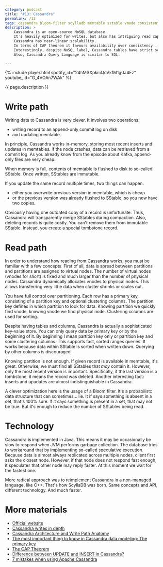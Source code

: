 ```yaml
---
category: podcast
title: "#13: Cassandra"
permalink: /13
tags: cassandra bloom-filter scylladb memtable sstable vnode consistent-hashing cap-theorem
description: >
    Cassandra is an open-source NoSQL database.
    It's heavily optimized for writes, but also has intriguing read capabilities.
    Cassandra has near-linear scalability.
    In terms of CAP theorem it favours availability over consistency .
    Interestingly, despite NoSQL label, Cassandra tables have strict schema.
    Also, Cassandra Query Language is similar to SQL.

---
```


{% include player.html spotify_id="24hMSXpkmQcVkfM1g0J4Ez" youtube_id="G_4VOAn7WAk" %}

{{ page.description }}

# Write path

Writing data to Cassandra is very clever.
It involves two operations: 

* writing record to an append-only commit log on disk 
* and updating memtable.

In principle, Cassandra works in-memory, storing most recent inserts and updates in memtables.
If the node crashes, data can be retrieved from a commit log.
As you already know from the episode about Kafka, append-only files are very cheap.

When memory is full, contents of memtable is flushed to disk to so-called SStable.
Once written, SStables are immutable.

If you update the same record multiple times, two things can happen:

* either you overwrite previous version in memtable, which is cheap
* or the previous version was already flushed to SStable, so you now have two copies.

Obviously having one outdated copy of a record is unfortunate.
Thus, Cassandra will transparently merge SStables during compaction.
Also, deleting records is quite costly.
You can't remove them from immutable SStable.
Instead, you create a special tombstone record.

# Read path

In order to understand how reading from Cassandra works, you must be familiar with a few concepts.
First of all, data is spread between partitions and partitions are assigned to virtual nodes.
The number of virtual nodes (vnodes for short) is fixed and much larger than the number of physical nodes.
Cassandra dynamically allocates vnodes to physical nodes.
This allows transferring very little data when cluster shrinks or scales out.

You have full control over partitioning.
Each row has a primary key, consisting of a partition key and optional clustering columns.
The partition key defines in which partition to look for data.
Knowing partition we quickly find vnode, knowing vnode we find physical node.
Clustering columns are used for sorting.

Despite having tables and columns, Cassandra is actually a sophisticated key-value store.
You can only query data by primary key or by the beginning of it.
By beginning I mean partition key only or partition key and some clustering columns.
This supports fast, sorted ranges queries.
It works because data within SStable is sorted when written down.
Querying by other columns is discouraged.

Knowing partition is not enough.
If given record is available in memtable, it's great.
Otherwise, we must find all SStables that _may_ contain it.
However, only the most recent version is important.
Specifically, if the last version is a tombstone, it means the record was deleted.
Another interesting fact: inserts and upudates are almost indistinguishable in Cassandra.

A clever optimization here is the usage of a Bloom filter.
It's a probabilistc data structure that can sometimes... lie.
It if says something is absent in a set, that's 100% sure.
If it says something is present in a set, that may not be true.
But it's enough to reduce the number of SStables being read.

# Technology

Cassandra is implemented in Java.
This means it may be occasionally be slow to respond when JVM performs garbage collection.
The database tries to workaround that by implementing so-called speculative execution.
Because data is almost always replicated across multiple nodes, client first asks the closest node.
However, if that node does not respond fast enough, it speculates that other node may reply faster.
At this moment we wait for the fastest one.

More radical approach was to reimplement Cassandra in a non-managed language, like C++.
That's how ScyllaDB was born.
Same concepts and API, different technology.
And much faster.


# More materials

* [Official website](https://cassandra.apache.org/)
* [Cassandra writes in depth](https://blog.softwaremill.com/cassandra-writes-in-depth-6ea8d7581eb)
* [Cassandra Architecture and Write Path Anatomy](https://medium.com/jorgeacetozi/cassandra-architecture-and-write-path-anatomy-51e339bcfe0c)
* [The most important thing to know in Cassandra data modeling: The primary key](https://www.datastax.com/blog/2016/02/most-important-thing-know-cassandra-data-modeling-primary-key)
* [The CAP Theorem](https://teddyma.gitbooks.io/learncassandra/content/about/the_cap_theorem.html)
* [Difference between UPDATE and INSERT in Cassandra?](https://stackoverflow.com/questions/16532227/difference-between-update-and-insert-in-cassandra)
* [7 mistakes when using Apache Cassandra](https://blog.softwaremill.com/7-mistakes-when-using-apache-cassandra-51d2cf6df519)


